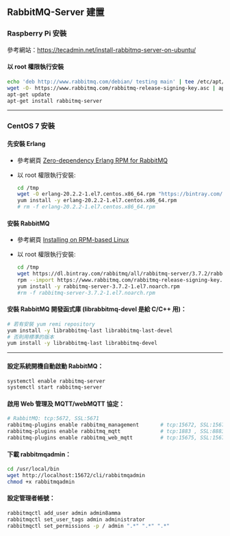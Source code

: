 ## RabbitMQ-Server 建置


### Raspberry Pi 安裝

參考網站：https://tecadmin.net/install-rabbitmq-server-on-ubuntu/

#### 以 root 權限執行安裝
```sh
echo 'deb http://www.rabbitmq.com/debian/ testing main' | tee /etc/apt/sources.list.d/rabbitmq.list
wget -O- https://www.rabbitmq.com/rabbitmq-release-signing-key.asc | apt-key add -
apt-get update
apt-get install rabbitmq-server
```

---

### CentOS 7 安裝

#### 先安裝 Erlang

* 參考網頁 [Zero-dependency Erlang RPM for RabbitMQ](https://github.com/rabbitmq/erlang-rpm)

* 以 root 權限執行安裝:
    ```sh
    cd /tmp
    wget -O erlang-20.2.2-1.el7.centos.x86_64.rpm "https://bintray.com/rabbitmq/rpm/download_file?file_path=erlang%2F20%2Fel%2F7%2Fx86_64%2Ferlang-20.2.2-1.el7.centos.x86_64.rpm"
    yum install -y erlang-20.2.2-1.el7.centos.x86_64.rpm
    # rm -f erlang-20.2.2-1.el7.centos.x86_64.rpm
    ```

#### 安裝 RabbitMQ

* 參考網頁 [Installing on RPM-based Linux](https://www.rabbitmq.com/install-rpm.html)

* 以 root 權限執行安裝:
    ```sh
    cd /tmp
    wget https://dl.bintray.com/rabbitmq/all/rabbitmq-server/3.7.2/rabbitmq-server-3.7.2-1.el7.noarch.rpm
    rpm --import https://www.rabbitmq.com/rabbitmq-release-signing-key.asc
    yum install -y rabbitmq-server-3.7.2-1.el7.noarch.rpm
    #rm -f rabbitmq-server-3.7.2-1.el7.noarch.rpm
    ```

#### 安裝 RabbitMQ 開發函式庫 (librabbitmq-devel 是給 C/C++ 用)：
```sh
# 若有安裝 yum remi repository
yum install -y librabbitmq-last librabbitmq-last-devel
# 否則用標準的版本
yum install -y librabbitmq-last librabbitmq-devel
```

---

#### 設定系統開機自動啟動 RabbitMQ：
```sh
systemctl enable rabbitmq-server
systemctl start rabbitmq-server
```

#### 啟用 Web 管理及 MQTT/webMQTT 協定：
```sh
# RabbitMQ: tcp:5672, SSL:5671
rabbitmq-plugins enable rabbitmq_management       # tcp:15672, SSL:15671
rabbitmq-plugins enable rabbitmq_mqtt             # tcp:1883 , SSL:8883
rabbitmq-plugins enable rabbitmq_web_mqtt         # tcp:15675, SSL:15674
```

#### 下載 rabbitmqadmin：
```sh
cd /usr/local/bin
wget http://localhost:15672/cli/rabbitmqadmin
chmod +x rabbitmqadmin
```

#### 設定管理者帳號：
```sh
rabbitmqctl add_user admin admin8amma
rabbitmqctl set_user_tags admin administrator
rabbitmqctl set_permissions -p / admin ".*" ".*" ".*"
```

